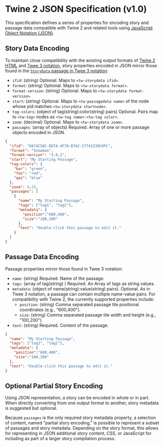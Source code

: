 # Twine 2 JSON Specification (v1.0)

This specification defines a series of properties for encoding story and passage data compatible with Twine 2 and related tools using [JavaScript Object Notation (JSON)](https://www.json.org/json-en.html).

## Story Data Encoding

To maintain close compatibility with the existing output formats of [Twine 2 HTML](https://github.com/iftechfoundation/twine-specs/blob/master/twine-2-htmloutput-spec.md) and [Twee 3 notation](https://github.com/iftechfoundation/twine-specs/blob/master/twee-3-specification.md), story properties encoded in JSON mirror those found in the [`StoryData` passage in Twee 3 notation](https://github.com/iftechfoundation/twine-specs/blob/master/twee-3-specification.md#storydata):

- `ifid`: (string) Optional. Maps to `<tw-storydata ifid>`.
- `format`: (string) Optional. Maps to `<tw-storydata format>`.
- `format-version`: (string) Optional. Maps to `<tw-storydata format-version>`.
- `start`: (string) Optional. Maps to `<tw-passagedata name>` of the node whose pid matches `<tw-storydata startnode>`.
- `tag-colors`: (object of tag(string):color(string) pairs) Optional. Pairs map to `<tw-tag>` nodes as `<tw-tag name>:<tw-tag color>`.
- `zoom`: (decimal) Optional. Maps to `<tw-storydata zoom>`.
- `passages`: (array of objects) Required. Array of one or more passage objects encoded in JSON.

```json
{
  "ifid": "D674C58C-DEFA-4F70-B7A2-27742230C0FC",
  "format": "Snowman",
  "format-version": "3.0.2",
  "start": "My Starting Passage",
  "tag-colors": {
    "bar": "green",
    "foo": "red",
    "qaz": "blue"
  },
  "zoom": 0.25,
  "passages": [
    {
      "name": "My Starting Passage",
      "tags": ["tag1", "tag2"],
      "metadata": {
        "position":"600,400",
        "size":"100,200"
      },
      "text": "Double-click this passage to edit it."
    }
  ]
}
```

## Passage Data Encoding

Passage properties mirror those found in Twee 3 notation:

- `name`: (string) Required. Name of the passage.
- `tags`: (array of tag(string) ) Required. An Array of tags as string values.
- `metadata`: (object of name(string):value(string) pairs). Optional. As in Twee 3 notation, a passage can contain multiple name-value pairs. For compatibility with Twine 2, the currently supported properties include:
  - `position`: (string) Comma separated passage tile positional coordinates (e.g., "600,400").
  - `size`: (string) Comma separated passage tile width and height (e.g., "100,200").
- `text`: (string) Required. Content of the passage.

```json
{
  "name": "My Starting Passage",
  "tags": ["tag1", "tag2"],
  "metadata": {
    "position":"600,400",
    "size":"100,200"
  },
  "text": "Double-click this passage to edit it."
}
```

## Optional Partial Story Encoding

Using JSON representation, a story can be encoded in whole or in part. When directly converting from one output format to another, story metadata is suggested but optional.

Because `passages` is the only required story metadata property, a selection of content, named "partial story encoding," is possible to represent a subset of passages and story metadata. Depending on the story format, this allows for representing in JSON additional story content, CSS, or JavaScript for including as part of a larger story compilation process.
